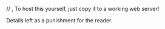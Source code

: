   // , To host this yourself, just copy it to a working web server! 

Details left as a punishment for the reader. 
